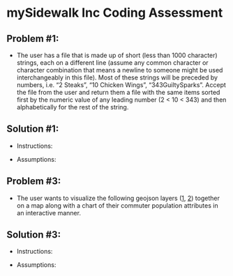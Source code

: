 # mySidewalk Inc Coding Assessment




## Problem #1:
* The user has a file that is made up of short (less than 1000 character) strings, each on a different line (assume any common character or character combination that means a newline to someone might be used interchangeably in this file). Most of these strings will be preceded by numbers, i.e. “2 Steaks”, “10 Chicken Wings”, “343GuiltySparks”. Accept the file from the user and return them a file with the same items sorted first by the numeric value of any leading number (2 < 10 < 343) and then alphabetically for the rest of the string.

## Solution #1:
* Instructions:

* Assumptions:

## Problem #3:
* The user wants to visualize the following geojson layers ([1](https://github.com/mysidewalk/interview/blob/master/assets/kc-neighborhoods.json), [2](https://github.com/mysidewalk/interview/blob/master/assets/kc-tracts.json)) together on a map along with a chart of their commuter population attributes in an interactive manner.

## Solution #3:
* Instructions:

* Assumptions:
